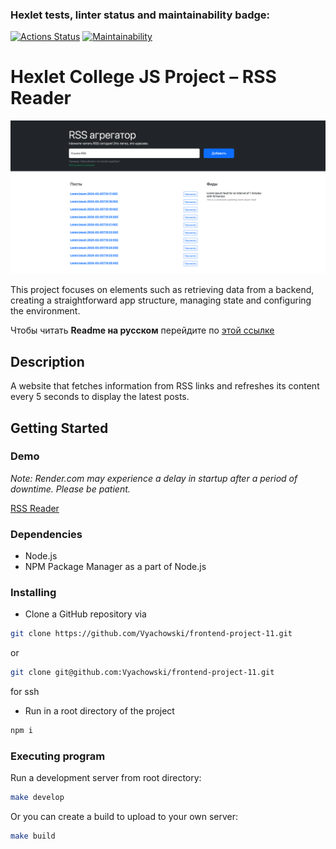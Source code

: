 ### Hexlet tests, linter status and maintainability badge:
[![Actions Status](https://github.com/Vyachowski/frontend-project-11/actions/workflows/hexlet-check.yml/badge.svg)](https://github.com/Vyachowski/frontend-project-11/actions)
[![Maintainability](https://api.codeclimate.com/v1/badges/101049658b3cad649fb9/maintainability)](https://codeclimate.com/github/Vyachowski/frontend-project-11/maintainability)

# Hexlet College JS Project – RSS Reader

![Cover image for project](https://github.com/Vyachowski/frontend-project-11/blob/main/cover.png)

This project focuses on elements such as retrieving data from a backend, creating a straightforward app structure, managing state and configuring the environment.

Чтобы читать **Readme на русском**  перейдите по [этой ссылке](https://github.com/Vyachowski/frontend-project-11/blob/main/README_ru.md)

## Description

A website that fetches information from RSS links and refreshes its content every 5 seconds to display the latest posts.

## Getting Started

### Demo

_Note: Render.com may experience a delay in startup after a period of downtime. Please be patient._

[RSS Reader](https://rss-reader-vyachowski.vercel.app/)

### Dependencies

* Node.js
* NPM Package Manager as a part of Node.js

### Installing

* Clone a GitHub repository via

```sh
git clone https://github.com/Vyachowski/frontend-project-11.git
```

or

```sh 
git clone git@github.com:Vyachowski/frontend-project-11.git
```
for ssh
* Run in a root directory of the project
  
```sh 
npm i
```

### Executing program

Run a development server from root directory:

```sh 
make develop
```
Or you can create a build to upload to your own server:

```sh
make build
```
